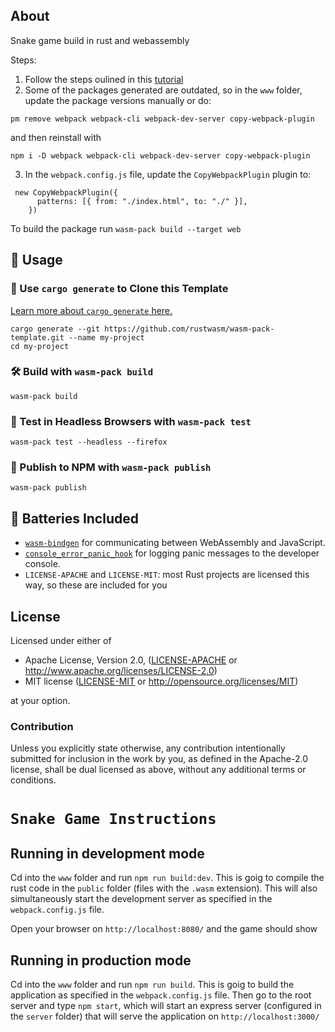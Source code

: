 ## About

Snake game build in rust and webassembly

Steps:

1. Follow the steps oulined in this [tutorial](https://rustwasm.github.io/docs/book/game-of-life/introduction.html)
2. Some of the packages generated are outdated, so in the `www` folder, update the package versions manually or do:

```
pm remove webpack webpack-cli webpack-dev-server copy-webpack-plugin
```

and then reinstall with

```
npm i -D webpack webpack-cli webpack-dev-server copy-webpack-plugin
```

3. In the `webpack.config.js` file, update the `CopyWebpackPlugin` plugin to:

```
 new CopyWebpackPlugin({
      patterns: [{ from: "./index.html", to: "./" }],
    })
```

To build the package run `wasm-pack build --target web`

## 🚴 Usage

### 🐑 Use `cargo generate` to Clone this Template

[Learn more about `cargo generate` here.](https://github.com/ashleygwilliams/cargo-generate)

```
cargo generate --git https://github.com/rustwasm/wasm-pack-template.git --name my-project
cd my-project
```

### 🛠️ Build with `wasm-pack build`

```
wasm-pack build
```

### 🔬 Test in Headless Browsers with `wasm-pack test`

```
wasm-pack test --headless --firefox
```

### 🎁 Publish to NPM with `wasm-pack publish`

```
wasm-pack publish
```

## 🔋 Batteries Included

- [`wasm-bindgen`](https://github.com/rustwasm/wasm-bindgen) for communicating
  between WebAssembly and JavaScript.
- [`console_error_panic_hook`](https://github.com/rustwasm/console_error_panic_hook)
  for logging panic messages to the developer console.
- `LICENSE-APACHE` and `LICENSE-MIT`: most Rust projects are licensed this way, so these are included for you

## License

Licensed under either of

- Apache License, Version 2.0, ([LICENSE-APACHE](LICENSE-APACHE) or http://www.apache.org/licenses/LICENSE-2.0)
- MIT license ([LICENSE-MIT](LICENSE-MIT) or http://opensource.org/licenses/MIT)

at your option.

### Contribution

Unless you explicitly state otherwise, any contribution intentionally
submitted for inclusion in the work by you, as defined in the Apache-2.0
license, shall be dual licensed as above, without any additional terms or
conditions.

<h1><code>Snake Game Instructions</code></h1>

## Running in development mode

Cd into the `www` folder and run `npm run build:dev`. This is goig to compile the rust code in the `public` folder (files with the `.wasm` extension). This will also simultaneously start the development server as specified in the `webpack.config.js` file.

Open your browser on `http://localhost:8080/` and the game should show

## Running in production mode

Cd into the `www` folder and run `npm run build`. This is goig to build the application as specified in the `webpack.config.js` file. Then go to the root server and type `npm start`, which will start an express server (configured in the `server` folder) that will serve the application on `http://localhost:3000/`
